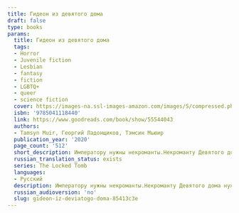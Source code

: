 ```yaml
---
title: Гидеон из девятого дома
draft: false
type: books
params:
  title: Гидеон из девятого дома
  tags:
  - Horror
  - Juvenile fiction
  - Lesbian
  - fantasy
  - fiction
  - LGBTQ+
  - queer
  - science fiction
  cover: https://images-na.ssl-images-amazon.com/images/S/compressed.photo.goodreads.com/books/1601720515i/55544043.jpg
  isbn: '9785041118440'
  link: https://www.goodreads.com/book/show/55544043
  authors:
  - Tamsyn Muir, Георгий Ладонщиков, Тэмсин Мьюир
  publication_year: '2020'
  page_count: '512'
  short_description: Императору нужны некроманты.Некроманту Девятого дома нужен меченосец.Воспитанная недружелюбными, окостеневшими монахинями, древними слугами и бесчисленными скелетами, Гидеон готова предать...
  russian_translation_status: exists
  series: The Locked Tomb
  languages:
  - Русский
  description: Императору нужны некроманты.Некроманту Девятого дома нужен меченосец.Воспитанная недружелюбными, окостеневшими монахинями, древними слугами и бесчисленными скелетами, Гидеон готова предать традиции и отказаться от рабства и загробной жизни в качестве живого мертвеца. Она зачехляет свой меч и готовится к дерзкому побегу. Но у Немезиды для нее другие планы.Харрохак Нонагесимус, Преподобная дочь Девятого дома и экстраординарная костяная ведьма, отправляется в бой. Император призвал наследников каждого из верноподданных Домов на смертельный поединок — испытание ума и мастерства. Если Харрохак преуспеет, она станет бессмертной всемогущей слугой Бога Воскрешения. Но ни один некромант не может выступить без своего рыцаря. Без рапиры Гидеон, Харроу потерпит неудачу и Девятый дом вымрет.Безусловно, некоторые вещи лучше оставить мертвыми.
  russian_audioversion: 'no'
  slug: gideon-iz-deviatogo-doma-85413c3e
---
```

